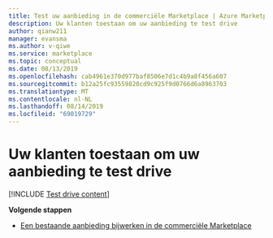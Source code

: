 ```yaml
---
title: Test uw aanbieding in de commerciële Marketplace | Azure Marketplace
description: Uw klanten toestaan om uw aanbieding te test drive
author: qianw211
manager: evansma
ms.author: v-qiwe
ms.service: marketplace
ms.topic: conceptual
ms.date: 08/13/2019
ms.openlocfilehash: cab4961e370d977baf8506e7d1c4b9a8f456a607
ms.sourcegitcommit: b12a25fc93559820cd9c925f9d0766d6a8963703
ms.translationtype: MT
ms.contentlocale: nl-NL
ms.lasthandoff: 08/14/2019
ms.locfileid: "69019729"
---
```

# <a name="allow-your-customers-to-test-drive-your-offer"></a>Uw klanten toestaan om uw aanbieding te test drive

[!INCLUDE [Test drive content](./includes/commercial-marketplace-test-drive.md)]

**Volgende stappen**

- [Een bestaande aanbieding bijwerken in de commerciële Marketplace](./update-existing-offer.md)
